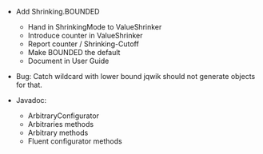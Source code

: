 - Add Shrinking.BOUNDED
  - Hand in ShrinkingMode to ValueShrinker
  - Introduce counter in ValueShrinker
  - Report counter / Shrinking-Cutoff
  - Make BOUNDED the default
  - Document in User Guide

- Bug: Catch wildcard with lower bound
  jqwik should not generate objects for that.

- Javadoc:
  - ArbitraryConfigurator
  - Arbitraries methods
  - Arbitrary methods
  - Fluent configurator methods
